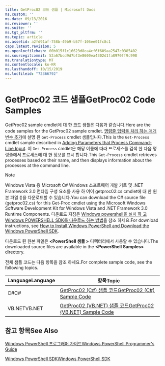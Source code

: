 ```yaml
---
title: GetProc02 코드 샘플 | Microsoft Docs
ms.custom: ''
ms.date: 09/13/2016
ms.reviewer: ''
ms.suite: ''
ms.tgt_pltfrm: ''
ms.topic: article
ms.assetid: a2fd91af-758b-49b9-b57f-106ee01fc8c1
caps.latest.revision: 5
ms.openlocfilehash: 00b015f1c16623d8ca4cf6f609aa2547c0385402
ms.sourcegitcommit: 52a67bcd9d7bf3e8600ea4302d1fa8970ff9c998
ms.translationtype: MT
ms.contentlocale: ko-KR
ms.lasthandoff: 10/15/2019
ms.locfileid: "72366792"
---
```

# <a name="getproc02-code-samples"></a><span data-ttu-id="043a6-102">GetProc02 코드 샘플</span><span class="sxs-lookup"><span data-stu-id="043a6-102">GetProc02 Code Samples</span></span>

<span data-ttu-id="043a6-103">GetProc02 sample cmdlet에 대 한 코드 샘플은 다음과 같습니다.</span><span class="sxs-lookup"><span data-stu-id="043a6-103">Here are the code samples for the GetProc02 sample cmdlet.</span></span> <span data-ttu-id="043a6-104">[명령줄 입력을 처리 하는 매개 변수 추가](../cmdlet/adding-parameters-that-process-command-line-input.md)에 설명 된 `Get-Process` cmdlet 샘플입니다.</span><span class="sxs-lookup"><span data-stu-id="043a6-104">This is the `Get-Process` cmdlet sample described in [Adding Parameters that Process Command-Line Input](../cmdlet/adding-parameters-that-process-command-line-input.md).</span></span> <span data-ttu-id="043a6-105">이 `Get-Process` cmdlet은 해당 이름에 따라 프로세스를 검색 한 다음 명령줄에서 프로세스에 대 한 정보를 표시 합니다.</span><span class="sxs-lookup"><span data-stu-id="043a6-105">This `Get-Process` cmdlet retrieves processes based on their name, and then displays information about the processes at the command line.</span></span>

> [!NOTE]
> <span data-ttu-id="043a6-106">Windows Vista 용 Microsoft C# Windows 소프트웨어 개발 키트 및 .NET Framework 3.0 런타임 구성 요소를 사용 하 여이 getproc02.cs cmdlet에 대 한 원본 파일 ()을 다운로드할 수 있습니다.</span><span class="sxs-lookup"><span data-stu-id="043a6-106">You can download the C# source file (getproc02.cs) for this Get-Proc cmdlet using the Microsoft Windows Software Development Kit for Windows Vista and .NET Framework 3.0 Runtime Components.</span></span> <span data-ttu-id="043a6-107">다운로드 지침은 [Windows powershell을 설치 하 고 Windows POWERSHELL SDK를 다운로드 하는 방법](/powershell/developer/installing-the-windows-powershell-sdk)을 참조 하세요.</span><span class="sxs-lookup"><span data-stu-id="043a6-107">For download instructions, see [How to Install Windows PowerShell and Download the Windows PowerShell SDK](/powershell/developer/installing-the-windows-powershell-sdk).</span></span>
>
> <span data-ttu-id="043a6-108">다운로드 된 원본 파일은 **\<PowerShell 샘플 >** 디렉터리에서 사용할 수 있습니다.</span><span class="sxs-lookup"><span data-stu-id="043a6-108">The downloaded source files are available in the **\<PowerShell Samples>** directory.</span></span>

<span data-ttu-id="043a6-109">전체 샘플 코드는 다음 항목을 참조 하세요.</span><span class="sxs-lookup"><span data-stu-id="043a6-109">For complete sample code, see the following topics.</span></span>

|<span data-ttu-id="043a6-110">Language</span><span class="sxs-lookup"><span data-stu-id="043a6-110">Language</span></span>|<span data-ttu-id="043a6-111">항목</span><span class="sxs-lookup"><span data-stu-id="043a6-111">Topic</span></span>|
|--------------|-----------|
|<span data-ttu-id="043a6-112">C#</span><span class="sxs-lookup"><span data-stu-id="043a6-112">C#</span></span>|[<span data-ttu-id="043a6-113">GetProc02 (C#) 샘플 코드</span><span class="sxs-lookup"><span data-stu-id="043a6-113">GetProc02 (C#) Sample Code</span></span>](./getproc02-csharp-sample-code.md)|
|<span data-ttu-id="043a6-114">VB.NET</span><span class="sxs-lookup"><span data-stu-id="043a6-114">VB.NET</span></span>|[<span data-ttu-id="043a6-115">GetProc02 (VB.NET) 샘플 코드</span><span class="sxs-lookup"><span data-stu-id="043a6-115">GetProc02 (VB.NET) Sample Code</span></span>](./getproc02-vb-net-sample-code.md)|

## <a name="see-also"></a><span data-ttu-id="043a6-116">참고 항목</span><span class="sxs-lookup"><span data-stu-id="043a6-116">See Also</span></span>

[<span data-ttu-id="043a6-117">Windows PowerShell 프로그래머 가이드</span><span class="sxs-lookup"><span data-stu-id="043a6-117">Windows PowerShell Programmer's Guide</span></span>](./windows-powershell-programmer-s-guide.md)

[<span data-ttu-id="043a6-118">Windows PowerShell SDK</span><span class="sxs-lookup"><span data-stu-id="043a6-118">Windows PowerShell SDK</span></span>](../windows-powershell-reference.md)